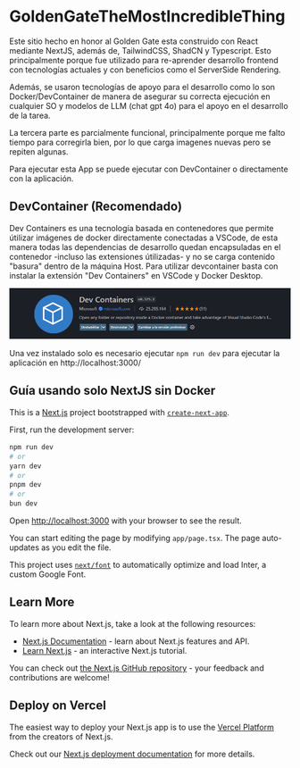 # GoldenGateTheMostIncredibleThing

Este sitio hecho en honor al Golden Gate esta construido con React mediante NextJS, además de, TailwindCSS, ShadCN y Typescript. Esto principalmente porque fue utilizado para re-aprender desarrollo frontend con tecnologías actuales y con beneficios como el ServerSide Rendering.

Además, se usaron tecnologías de apoyo para el desarrollo como lo son Docker/DevContainer de manera de asegurar su correcta ejecución en cualquier SO y modelos de LLM (chat gpt 4o) para el apoyo en el desarrollo de la tarea.

La tercera parte es parcialmente funcional, principalmente porque me falto tiempo para corregirla bien, por lo que carga imagenes nuevas pero se repiten algunas.

Para ejecutar esta App se puede ejecutar con DevContainer o directamente con la aplicación.

## DevContainer (Recomendado)

Dev Containers es una tecnología basada en contenedores que permite útilizar imágenes de docker directamente conectadas a VSCode, de esta manera todas las dependencias de desarrollo quedan encapsuladas en el contenedor -incluso las extensiones útilizadas- y no se carga contenido "basura" dentro de la máquina Host.
Para utilizar devcontainer basta con instalar la extensión "Dev Containers" en VSCode y Docker Desktop.

![DevContainer](image.png)

Una vez instalado solo es necesario ejecutar `npm run dev` para ejecutar la aplicación en
http://localhost:3000/


## Guía usando solo NextJS sin Docker

This is a [Next.js](https://nextjs.org/) project bootstrapped with [`create-next-app`](https://github.com/vercel/next.js/tree/canary/packages/create-next-app).

First, run the development server:

```bash
npm run dev
# or
yarn dev
# or
pnpm dev
# or
bun dev
```

Open [http://localhost:3000](http://localhost:3000) with your browser to see the result.

You can start editing the page by modifying `app/page.tsx`. The page auto-updates as you edit the file.

This project uses [`next/font`](https://nextjs.org/docs/basic-features/font-optimization) to automatically optimize and load Inter, a custom Google Font.

## Learn More

To learn more about Next.js, take a look at the following resources:

-   [Next.js Documentation](https://nextjs.org/docs) - learn about Next.js features and API.
-   [Learn Next.js](https://nextjs.org/learn) - an interactive Next.js tutorial.

You can check out [the Next.js GitHub repository](https://github.com/vercel/next.js/) - your feedback and contributions are welcome!

## Deploy on Vercel

The easiest way to deploy your Next.js app is to use the [Vercel Platform](https://vercel.com/new?utm_medium=default-template&filter=next.js&utm_source=create-next-app&utm_campaign=create-next-app-readme) from the creators of Next.js.

Check out our [Next.js deployment documentation](https://nextjs.org/docs/deployment) for more details.
